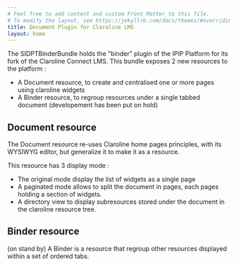 ```yaml
---
# Feel free to add content and custom Front Matter to this file.
# To modify the layout, see https://jekyllrb.com/docs/themes/#overriding-theme-defaults
title: Document Plugin for Claroline LMS
layout: home
---
```


The SIDPTBinderBundle holds the "binder" plugin of the IPIP Platform for its fork of the Claroline Connect LMS.
This bundle exposes 2 new resources to the platform :
- A Document resource, to create and centralised one or more pages using claroline widgets
- A Binder resource, to regroup resources under a single tabbed document (developement has been put on hold)


## Document resource

The Document resource re-uses Claroline home pages principles, with its WYSIWYG editor, but generalize it to make it as a resource.

This resource has 3 display mode :
- The original mode display the list of widgets as a single page
- A paginated mode allows to split the document in pages, each pages holding a section of widgets.
- A directory view to display subresources stored under the document in the claroline resource tree.


## Binder resource

(on stand by)
A Binder is a resource that regroup other resources displayed within a set of ordered tabs.